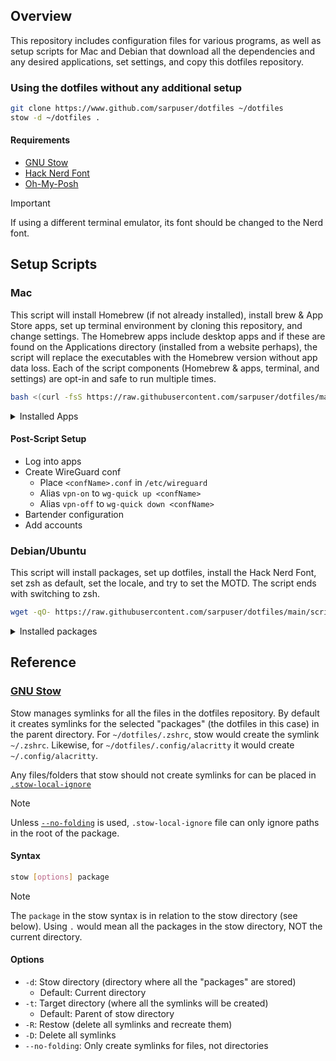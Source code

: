## Overview
This repository includes configuration files for various programs, as well as setup scripts for Mac and Debian that download all the dependencies and any desired applications, set settings, and copy this dotfiles repository.

### Using the dotfiles without any additional setup
```bash
git clone https://www.github.com/sarpuser/dotfiles ~/dotfiles
stow -d ~/dotfiles .
```

#### Requirements
  - [GNU Stow](#gnu-stow)
  - [Hack Nerd Font](https://www.nerdfonts.com/)
  - [Oh-My-Posh](https://ohmyposh.dev/)

> [!IMPORTANT]
> If using a different terminal emulator, its font should be changed to the Nerd font.

## Setup Scripts

### Mac
This script will install Homebrew (if not already installed), install brew & App Store apps, set up terminal environment by cloning this repository, and change settings. The Homebrew apps include desktop apps and if these are found on the Applications directory (installed from a website perhaps), the script will replace the executables with the Homebrew version without app data loss. Each of the script components (Homebrew & apps, terminal, and settings) are opt-in and safe to run multiple times.

```bash
bash <(curl -fsS https://raw.githubusercontent.com/sarpuser/dotfiles/main/scripts/mac-setup.sh)
```

<details>
<summary>Installed Apps</summary>

  - [1Password](https://1password.com/)
  - [1Password CLI](https://developer.1password.com/docs/cli/get-started/) # needed for Alfred
  - [Alacritty](https://alacritty.org/index.html)
  - [Alfred](https://www.alfredapp.com/)
  - [Arc Browser](https://arc.net/)
  - [App Cleaner](https://freemacsoft.net/appcleaner/)
  - [Balena Etcher](https://etcher.balena.io/)
  - [Bartender](https://www.macbartender.com/Bartender5/)
  - [Better Display](https://github.com/waydabber/BetterDisplay)
  - \[Optional\] [Copilot](https://copilot.money/)
  - \[Optional\] [Discord](https://www.discord.com)
  - [defaultbrowser](https://github.com/kerma/defaultbrowser)
  - [Dropzone 4](https://aptonic.com/)
  - [eza](https://github.com/eza-community/eza)
  - [Hack Nerd Font](https://www.nerdfonts.com/)
  - [Hand Mirror](https://handmirror.app/)
  - [fping](https://fping.org/)
  - [fzf](https://github.com/junegunn/fzf)
  - [gh](https://cli.github.com/)
  - git
  - [git-delta](https://github.com/dandavison/delta)
  - \[Optional\] [KeepingYouAwake](https://keepingyouawake.app/)
  - [Keyboard Clean Tool](https://folivora.ai/keyboardcleantool)
  - [Logi Options+](https://www.logitech.com/en-us/software/logi-options-plus.html)
  - [mas](https://github.com/mas-cli/mas)
  - [Mission Control Plus](https://www.fadel.io/missioncontrolplus)
  - [neofetch](https://github.com/dylanaraps/neofetch)
  - [Oh My Posh](https://ohmyposh.dev/)
  - [picocom](https://github.com/npat-efault/picocom)
  - \[Optional\] [Private Internet Access](https://www.privateinternetaccess.com/)
  - pyenv
  - [Raspberry Pi Imager](https://www.raspberrypi.com/software/)
  - [Rust & Rustup](https://www.rust-lang.org/)
  - [shellcheck](https://www.shellcheck.net/)
  - [Spark Mail](https://sparkmailapp.com/)
  - [Speedtest CLI](https://www.speedtest.net/apps/cli)
  - [Spotify](https://open.spotify.com/)
  - \[Optional\] [Steam](https://www.steamdeck.com/en/)
  - [Things](https://apps.apple.com/us/app/things-3/id904280696?mt=12)
  - [GNU Stow](https://www.gnu.org/software/stow/)
  - [Visual Studio Code](https://code.visualstudio.com/)
  - [UTM](https://mac.getutm.app/)
  - [Wireguard Go](https://github.com/WireGuard/wireguard-go)
  - [Zoom](https://zoom.us/)
  - xz
  - [zoxide](https://github.com/ajeetdsouza/zoxide)
</details>

#### Post-Script Setup
  - Log into apps
  - Create WireGuard conf
    - Place `<confName>.conf` in `/etc/wireguard`
    - Alias `vpn-on` to `wg-quick up <confName>`
    - Alias `vpn-off` to `wg-quick down <confName>`
  - Bartender configuration
  - Add accounts

### Debian/Ubuntu
This script will install packages, set up dotfiles, install the Hack Nerd Font, set zsh as default, set the locale, and try to set the MOTD. The script ends with switching to zsh.

```bash
wget -qO- https://raw.githubusercontent.com/sarpuser/dotfiles/main/scripts/debian-setup.sh | sudo bash
```

<details>
<summary>Installed packages</summary>

  - curl
  - eza
  - fontconfig
  - fzf
  - git
  - python3
  - python3-pip
  - speedtest
  - stow
  - uv (installed in /opt/cargo and symlinked to /usr/local/bin)
  - zsh
</details>

## Reference
### [GNU Stow](https://www.gnu.org/software/stow/manual/stow.html)
Stow manages symlinks for all the files in the dotfiles repository. By default it creates symlinks for the selected "packages" (the dotfiles in this case) in the parent directory. For `~/dotfiles/.zshrc`, stow would create the symlink `~/.zshrc`. Likewise, for `~/dotfiles/.config/alacritty` it would create `~/.config/alacritty`.

Any files/folders that stow should not create symlinks for can be placed in [`.stow-local-ignore`](/.stow-local-ignore)

> [!NOTE]
> Unless [`--no-folding`](#options) is used, `.stow-local-ignore` file can only ignore paths in the root of the package.

#### Syntax
```bash
stow [options] package
```
> [!NOTE]
> The `package` in the stow syntax is in relation to the stow directory (see below). Using `.` would mean all the packages in the stow directory, NOT the current directory.

#### Options
- `-d`: Stow directory (directory where all the "packages" are stored)
  - Default: Current directory
- `-t`: Target directory (where all the symlinks will be created)
  - Default: Parent of stow directory
- `-R`: Restow (delete all symlinks and recreate them)
- `-D`: Delete all symlinks
- `--no-folding`: Only create symlinks for files, not directories